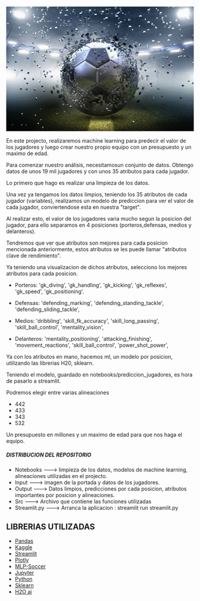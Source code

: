 
![Prediccion Valor de jugadores de futbol](input/futbol.jpg)

En este projecto, realizaremos machine learning para predecir el valor de los jugadores y luego crear nuestro
propio equipo con un presupuesto y un maximo de edad.


Para comenzar nuestro análisis, necesitamosun conjunto de datos.
Obtengo datos de unos 19 mil jugadores y con unos 35 atributos para cada jugador.

    
Lo primero que hago es realizar una limpieza de los datos.

Una vez ya tengamos los datos limpios, teniendo los 35 atributos de cada jugador (variables), realizamos un modelo de prediccion para 
ver el valor de cada jugador, conviertendose esta en nuestra "target".

Al realizar esto, el valor de los jugadores varia mucho segun la posicion del jugador, para ello
separamos en 4 posiciones (porteros,defensas, medios y delanteros).

Tendremos que ver que atributos son mejores para cada posicion mencionada anteriormente, estos atributos se les puede llamar
"atributos clave de rendimiento".

Ya teniendo una visualizacion de dichos atributos, selecciono los mejores atributos para cada posicion.

- Porteros: 'gk_diving',
 'gk_handling',
 'gk_kicking',
 'gk_reflexes',
 'gk_speed',
 'gk_positioning'.

- Defensas: 'defending_marking',
'defending_standing_tackle',
'defending_sliding_tackle',

- Medios: 'dribbling',
 'skill_fk_accuracy',
 'skill_long_passing',
 'skill_ball_control',
 'mentality_vision',

- Delanteros: 'mentality_positioning',
 'attacking_finishing',
 'movement_reactions',
 'skill_ball_control',
 'power_shot_power',




Ya con los atributos en mano, hacemos ml, un modelo por posicion, utilizando las librerias H20, sklearn. 

Teniendo el modelo, guardado en notebooks/prediccion_jugadores, es hora de pasarlo a streamlit.


Podremos elegir entre varias alineaciones

- 442
- 433
- 343
- 532

Un presupuesto en millones y un maximo de edad para que nos haga el equipo.



##### DISTRIBUCION DEL REPOSITORIO

- Notebooks ---> limpieza de los datos, modelos de machine learning, alineaciones utilizadas en el projecto.
- Input ---> imagen de la portada y datos de los jugadores.
- Output ---> Datos limpios, predicciones por cada posicion, atributos importantes por posicion y alineaciones.
- Src ---> Archivo que contiene las funciones utilizadas
- Streamlit.py ---> Arranca la aplicacion : streamlit run streamlit.py


## LIBRERIAS UTILIZADAS


* [Pandas](https://pandas.pydata.org/)
* [Kaggle](https://www.kaggle.com/)
* [Streamlit](https://streamlit.io/)
* [Plotly](https://plotly.com/python/)
* [MLP-Soccer](https://pypi.org/project/mplsoccer/)
* [Jupyter](https://jupyter.org/)
* [Python](https://www.python.org/)
* [Sklearn](https://scikit-learn.org/stable/)
* [H2O ai](https://www.h2o.ai/)
